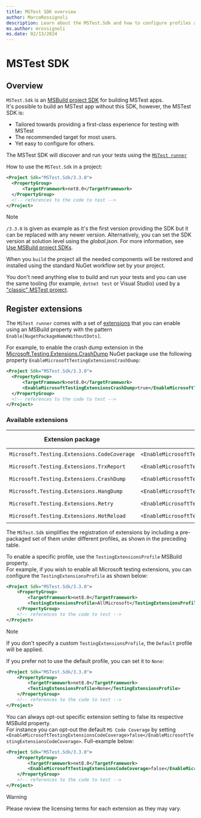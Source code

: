 ```yaml
---
title: MSTest SDK overview
author: MarcoRossignoli
description: Learn about the MSTest.Sdk and how to configure profiles and extensions with MSBuild properties.
ms.author: mrossignoli
ms.date: 02/13/2024
---
```


# MSTest SDK

## Overview

`MSTest.Sdk` is an [MSBuild project SDK](/visualstudio/msbuild/how-to-use-project-sdk) for building MSTest apps.  
It's possible to build an MSTest app without this SDK, however, the MSTest SDK is:

* Tailored towards providing a first-class experience for testing with MSTest
* The recommended target for most users.
* Yet easy to configure for others.

The MSTest SDK will discover and run your tests using the [`MSTest runner`](./unit-testing-mstest-runner-intro.md)

How to use the `MSTest.Sdk` in a project:

  ```xml
  <Project Sdk="MSTest.Sdk/3.3.0">
    <PropertyGroup> 
        <TargetFramework>net8.0</TargetFramework>
    </PropertyGroup>
    <!-- references to the code to test -->      
  </Project>
  ```

> [!NOTE]
> `/3.3.0` is given as example as it's the first version providing the SDK but it can be replaced with any newer version.
> Alternatively, you can set the SDK version at solution level using the _global.json_. For more information, see [Use MSBuild project SDKs](/visualstudio/msbuild/how-to-use-project-sdk?#how-project-sdks-are-resolved).

When you `build` the project all the needed components will be restored and installed using the standard NuGet workflow set by your project.

You don't need anything else to build and run your tests and you can use the same tooling (for example, `dotnet test` or Visual Studio) used by a ["classic" MSTest project](./unit-testing-with-mstest.md).

## Register extensions

The `MSTest runner` comes with a set of [extensions](./unit-testing-mstest-runner-extensions.md) that you can enable using an MSBuild property with the pattern `Enable[NugetPackageNameWithoutDots]`.  

For example, to enable the crash dump extension in the [Microsoft.Testing.Extensions.CrashDump](https://www.nuget.org/packages/Microsoft.Testing.Extensions.CrashDump) NuGet package use the following property `EnableMicrosoftTestingExtensionsCrashDump`:  

  ```xml
  <Project Sdk="MSTest.Sdk/3.3.0">
    <PropertyGroup> 
        <TargetFramework>net8.0</TargetFramework>
        <EnableMicrosoftTestingExtensionsCrashDump>true</EnableMicrosoftTestingExtensionsCrashDump>
    </PropertyGroup>
    <!-- references to the code to test -->
  </Project>
  ```

### Available extensions

| Extension package | MSBuild property | 'Default' profile | 'AllMicrosoft' profile |
| -------- | ----------- | ----------- | ----------- |
| `Microsoft.Testing.Extensions.CodeCoverage` | `<EnableMicrosoftTestingExtensionsCodeCoverage>true</EnableMicrosoftTestingExtensionsCodeCoverage>` | ✔️ | ✔️ |
| `Microsoft.Testing.Extensions.TrxReport` | `<EnableMicrosoftTestingExtensionsTrxReport>true</EnableMicrosoftTestingExtensionsTrxReport>` | ✔️ | ✔️ |
| `Microsoft.Testing.Extensions.CrashDump` | `<EnableMicrosoftTestingExtensionsCrashDump>true</EnableMicrosoftTestingExtensionsCrashDump>` | ❌ | ✔️ |
| `Microsoft.Testing.Extensions.HangDump` | `<EnableMicrosoftTestingExtensionsHangDump>true</EnableMicrosoftTestingExtensionsHangDump>` | ❌ | ✔️ |
| `Microsoft.Testing.Extensions.Retry` | `<EnableMicrosoftTestingExtensionsRetry>true</EnableMicrosoftTestingExtensionsRetry>` | ❌ | ✔️ |
| `Microsoft.Testing.Extensions.HotReload` | `<EnableMicrosoftTestingExtensionsHotReload>true</EnableMicrosoftTestingExtensionsHotReload>` | ❌ | ✔️ |

The `MSTest.Sdk` simplifies the registration of extensions by including a pre-packaged set of them under different profiles, as shown in the preceding table.

To enable a specific profile, use the `TestingExtensionsProfile` MSBuild property.  
For example, if you wish to enable all Microsoft testing extensions, you can configure the `TestingExtensionsProfile` as shown below:

```xml
<Project Sdk="MSTest.Sdk/3.3.0">
    <PropertyGroup> 
        <TargetFramework>net8.0</TargetFramework>
        <TestingExtensionsProfile>AllMicrosoft</TestingExtensionsProfile>
    </PropertyGroup>    
    <!-- references to the code to test -->
</Project>
```

> [!NOTE]
> If you don't specify a custom `TestingExtensionsProfile`, the `Default` profile will be applied.

If you prefer not to use the default profile, you can set it to `None`:

```xml
<Project Sdk="MSTest.Sdk/3.3.0">
    <PropertyGroup> 
        <TargetFramework>net8.0</TargetFramework>
        <TestingExtensionsProfile>None</TestingExtensionsProfile>
    </PropertyGroup>    
    <!-- references to the code to test -->
</Project>
```

You can always opt-out specific extension setting to false its respective MSBuild property.  
For instance you can opt-out the default `MS Code Coverage` by setting `<EnableMicrosoftTestingExtensionsCodeCoverage>false</EnableMicrosoftTestingExtensionsCodeCoverage>`. Full-example below:

```xml
<Project Sdk="MSTest.Sdk/3.3.0">
    <PropertyGroup> 
        <TargetFramework>net8.0</TargetFramework>
        <EnableMicrosoftTestingExtensionsCodeCoverage>false</EnableMicrosoftTestingExtensionsCodeCoverage>
    </PropertyGroup>    
    <!-- references to the code to test -->
</Project>
```

> [!WARNING]
> Please review the licensing terms for each extension as they may vary.
